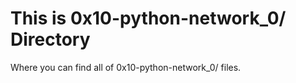 # This is 0x10-python-network_0/ Directory

Where you can find all of 0x10-python-network_0/ files.
